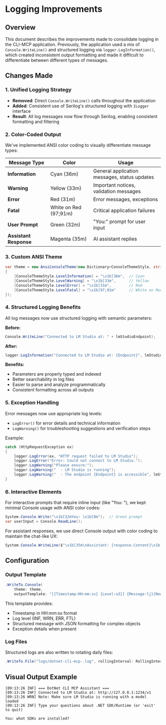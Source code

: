 # Logging Improvements

## Overview
This document describes the improvements made to consolidate logging in the CLI-MCP application. Previously, the application used a mix of `Console.WriteLine()` and structured logging via `logger.LogInformation()`, which created inconsistent output formatting and made it difficult to differentiate between different types of messages.

## Changes Made

### 1. Unified Logging Strategy
- **Removed**: Direct `Console.WriteLine()` calls throughout the application
- **Added**: Consistent use of Serilog's structured logging with `ILogger` interface
- **Result**: All log messages now flow through Serilog, enabling consistent formatting and filtering

### 2. Color-Coded Output
We've implemented ANSI color coding to visually differentiate message types:

| Message Type | Color | Usage |
|--------------|-------|-------|
| **Information** | Cyan (36m) | General application messages, status updates |
| **Warning** | Yellow (33m) | Important notices, validation messages |
| **Error** | Red (31m) | Error messages, exceptions |
| **Fatal** | White on Red (97;91m) | Critical application failures |
| **User Prompt** | Green (32m) | "You:" prompt for user input |
| **Assistant Response** | Magenta (35m) | AI assistant replies |

### 3. Custom ANSI Theme
```csharp
var theme = new AnsiConsoleTheme(new Dictionary<ConsoleThemeStyle, string>
{
    [ConsoleThemeStyle.LevelInformation] = "\x1b[36m",  // Cyan
    [ConsoleThemeStyle.LevelWarning] = "\x1b[33m",      // Yellow
    [ConsoleThemeStyle.LevelError] = "\x1b[31m",        // Red
    [ConsoleThemeStyle.LevelFatal] = "\x1b[97;91m"      // White on Red
});
```

### 4. Structured Logging Benefits
All log messages now use structured logging with semantic parameters:

**Before:**
```csharp
Console.WriteLine("Connected to LM Studio at: " + lmStudioEndpoint);
```

**After:**
```csharp
logger.LogInformation("Connected to LM Studio at: {Endpoint}", lmStudioEndpoint);
```

**Benefits:**
- Parameters are properly typed and indexed
- Better searchability in log files
- Easier to parse and analyze programmatically
- Consistent formatting across all outputs

### 5. Exception Handling
Error messages now use appropriate log levels:
- `LogError()` for error details and technical information
- `LogWarning()` for troubleshooting suggestions and verification steps

Example:
```csharp
catch (HttpRequestException ex)
{
    logger.LogError(ex, "HTTP request failed to LM Studio");
    logger.LogError("Error: Could not connect to LM Studio.");
    logger.LogWarning("Please ensure:");
    logger.LogWarning("  - LM Studio is running");
    logger.LogWarning("  - The endpoint {Endpoint} is accessible", lmStudioEndpoint);
}
```

### 6. Interactive Elements
For interactive prompts that require inline input (like "You: "), we kept minimal Console usage with ANSI color codes:

```csharp
System.Console.Write("\x1b[32mYou: \x1b[0m");  // Green prompt
var userInput = Console.ReadLine();
```

For assistant responses, we use direct Console output with color coding to maintain the chat-like UX:

```csharp
System.Console.WriteLine($"\x1b[35m\nAssistant: {response.Content}\x1b[0m");
```

## Configuration

### Output Template
```csharp
.WriteTo.Console(
    theme: theme,
    outputTemplate: "[{Timestamp:HH:mm:ss} {Level:u3}] {Message:lj}{NewLine}{Exception}")
```

This template provides:
- Timestamp in HH:mm:ss format
- Log level (INF, WRN, ERR, FTL)
- Structured message with JSON formatting for complex objects
- Exception details when present

### Log Files
Structured logs are also written to rotating daily files:
```csharp
.WriteTo.File("logs/dotnet-cli-mcp-.log", rollingInterval: RollingInterval.Day)
```

## Visual Output Example

```
[09:13:26 INF] === DotNet CLI MCP Assistant ===
[09:13:26 INF] Connected to LM Studio at: http://127.0.0.1:1234/v1
[09:13:26 WRN] Note: Make sure LM Studio is running with a model loaded
[09:13:26 INF] Type your questions about .NET SDK/Runtime (or 'exit' to quit)

You: what SDKs are installed?
